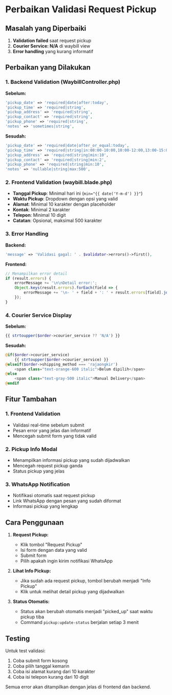 # Perbaikan Validasi Request Pickup

## Masalah yang Diperbaiki

1. **Validation failed** saat request pickup
2. **Courier Service: N/A** di waybill view
3. **Error handling** yang kurang informatif

## Perbaikan yang Dilakukan

### 1. Backend Validation (WaybillController.php)

**Sebelum:**
```php
'pickup_date' => 'required|date|after:today',
'pickup_time' => 'required|string',
'pickup_address' => 'required|string',
'pickup_contact' => 'required|string',
'pickup_phone' => 'required|string',
'notes' => 'sometimes|string',
```

**Sesudah:**
```php
'pickup_date' => 'required|date|after_or_equal:today',
'pickup_time' => 'required|string|in:08:00-10:00,10:00-12:00,13:00-15:00,15:00-17:00',
'pickup_address' => 'required|string|min:10',
'pickup_contact' => 'required|string|min:2',
'pickup_phone' => 'required|string|min:10',
'notes' => 'nullable|string|max:500',
```

### 2. Frontend Validation (waybill.blade.php)

- **Tanggal Pickup**: Minimal hari ini (`min="{{ date('Y-m-d') }}"`)
- **Waktu Pickup**: Dropdown dengan opsi yang valid
- **Alamat**: Minimal 10 karakter dengan placeholder
- **Kontak**: Minimal 2 karakter
- **Telepon**: Minimal 10 digit
- **Catatan**: Opsional, maksimal 500 karakter

### 3. Error Handling

**Backend:**
```php
'message' => 'Validasi gagal: ' . $validator->errors()->first(),
```

**Frontend:**
```javascript
// Menampilkan error detail
if (result.errors) {
    errorMessage += '\n\nDetail error:';
    Object.keys(result.errors).forEach(field => {
        errorMessage += '\n- ' + field + ': ' + result.errors[field].join(', ');
    });
}
```

### 4. Courier Service Display

**Sebelum:**
```php
{{ strtoupper($order->courier_service ?? 'N/A') }}
```

**Sesudah:**
```php
@if($order->courier_service)
    {{ strtoupper($order->courier_service) }}
@elseif($order->shipping_method === 'rajaongkir')
    <span class="text-orange-600 italic">Belum dipilih</span>
@else
    <span class="text-gray-500 italic">Manual Delivery</span>
@endif
```

## Fitur Tambahan

### 1. Frontend Validation
- Validasi real-time sebelum submit
- Pesan error yang jelas dan informatif
- Mencegah submit form yang tidak valid

### 2. Pickup Info Modal
- Menampilkan informasi pickup yang sudah dijadwalkan
- Mencegah request pickup ganda
- Status pickup yang jelas

### 3. WhatsApp Notification
- Notifikasi otomatis saat request pickup
- Link WhatsApp dengan pesan yang sudah diformat
- Informasi pickup yang lengkap

## Cara Penggunaan

1. **Request Pickup:**
   - Klik tombol "Request Pickup"
   - Isi form dengan data yang valid
   - Submit form
   - Pilih apakah ingin kirim notifikasi WhatsApp

2. **Lihat Info Pickup:**
   - Jika sudah ada request pickup, tombol berubah menjadi "Info Pickup"
   - Klik untuk melihat detail pickup yang dijadwalkan

3. **Status Otomatis:**
   - Status akan berubah otomatis menjadi "picked_up" saat waktu pickup tiba
   - Command `pickup:update-status` berjalan setiap 3 menit

## Testing

Untuk test validasi:
1. Coba submit form kosong
2. Coba pilih tanggal kemarin
3. Coba isi alamat kurang dari 10 karakter
4. Coba isi telepon kurang dari 10 digit

Semua error akan ditampilkan dengan jelas di frontend dan backend.




